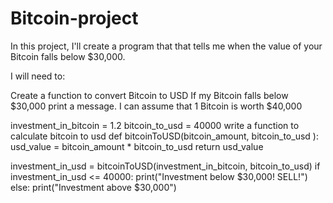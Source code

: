 # Bitcoin-project

In this project, I'll create a program that that tells
me when the value of your Bitcoin falls below $30,000.

I will need to:

Create a function to convert Bitcoin to USD
If my Bitcoin falls below $30,000 print a message.
I can assume that 1 Bitcoin is worth $40,000

investment_in_bitcoin = 1.2
bitcoin_to_usd = 40000
write a function to calculate bitcoin to usd
def bitcoinToUSD(bitcoin_amount, bitcoin_to_usd ):
  usd_value = bitcoin_amount * bitcoin_to_usd
  return usd_value

investment_in_usd = bitcoinToUSD(investment_in_bitcoin, bitcoin_to_usd)
if investment_in_usd <= 40000:
  print("Investment below $30,000! SELL!")
else:
  print("Investment above $30,000")
